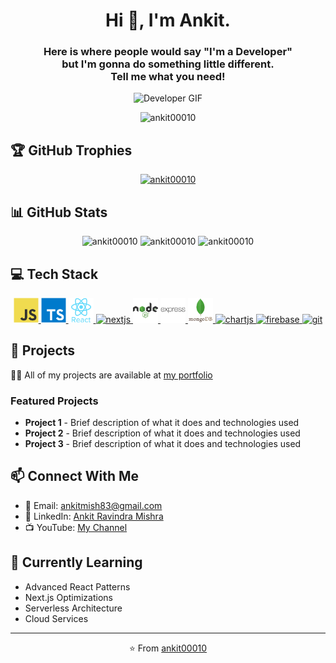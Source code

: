 <h1 align="center">Hi 👋, I'm Ankit.</h1>
<h3 align="center">Here is where people would say "I'm a Developer" <br> but I'm gonna do something little different.<br>Tell me what you need!</h3>

<p align="center">
  <img src="https://raw.githubusercontent.com/TheDudeThatCode/TheDudeThatCode/master/Assets/Developer.gif" alt="Developer GIF" width="400"/>
</p>

<p align="center">
  <img src="https://komarev.com/ghpvc/?username=ankit00010&label=Profile%20views&color=0e75b6&style=flat" alt="ankit00010" />
</p>

## 🏆 GitHub Trophies
<p align="center">
  <a href="https://github.com/ryo-ma/github-profile-trophy">
    <img src="https://github-profile-trophy.vercel.app/?username=ankit00010&theme=radical&row=1" alt="ankit00010" />
  </a>
</p>

## 📊 GitHub Stats
<div align="center">
  <img src="https://github-readme-stats.vercel.app/api/top-langs?username=ankit00010&show_icons=true&locale=en&layout=compact&theme=radical" alt="ankit00010" />
  
  <img src="https://github-readme-stats.vercel.app/api?username=ankit00010&show_icons=true&locale=en&theme=radical" alt="ankit00010" />
  
  <img src="https://github-readme-streak-stats.herokuapp.com/?user=ankit00010&theme=radical" alt="ankit00010" />
</div>

## 💻 Tech Stack
<p align="center">
  <a href="https://developer.mozilla.org/en-US/docs/Web/JavaScript" target="_blank" rel="noreferrer">
    <img src="https://raw.githubusercontent.com/devicons/devicon/master/icons/javascript/javascript-original.svg" alt="javascript" width="40" height="40"/>
  </a>
  <a href="https://www.typescriptlang.org/" target="_blank" rel="noreferrer">
    <img src="https://raw.githubusercontent.com/devicons/devicon/master/icons/typescript/typescript-original.svg" alt="typescript" width="40" height="40"/>
  </a>
  <a href="https://reactjs.org/" target="_blank" rel="noreferrer">
    <img src="https://raw.githubusercontent.com/devicons/devicon/master/icons/react/react-original-wordmark.svg" alt="react" width="40" height="40"/>
  </a>
  <a href="https://nextjs.org/" target="_blank" rel="noreferrer">
    <img src="https://cdn.worldvectorlogo.com/logos/nextjs-2.svg" alt="nextjs" width="40" height="40"/>
  </a>
  <a href="https://nodejs.org" target="_blank" rel="noreferrer">
    <img src="https://raw.githubusercontent.com/devicons/devicon/master/icons/nodejs/nodejs-original-wordmark.svg" alt="nodejs" width="40" height="40"/>
  </a>
  <a href="https://expressjs.com" target="_blank" rel="noreferrer">
    <img src="https://raw.githubusercontent.com/devicons/devicon/master/icons/express/express-original-wordmark.svg" alt="express" width="40" height="40"/>
  </a>
  <a href="https://www.mongodb.com/" target="_blank" rel="noreferrer">
    <img src="https://raw.githubusercontent.com/devicons/devicon/master/icons/mongodb/mongodb-original-wordmark.svg" alt="mongodb" width="40" height="40"/>
  </a>
  <a href="https://www.chartjs.org" target="_blank" rel="noreferrer">
    <img src="https://www.chartjs.org/media/logo-title.svg" alt="chartjs" width="40" height="40"/>
  </a>
  <a href="https://firebase.google.com/" target="_blank" rel="noreferrer">
    <img src="https://www.vectorlogo.zone/logos/firebase/firebase-icon.svg" alt="firebase" width="40" height="40"/>
  </a>
  <a href="https://git-scm.com/" target="_blank" rel="noreferrer">
    <img src="https://www.vectorlogo.zone/logos/git-scm/git-scm-icon.svg" alt="git" width="40" height="40"/>
  </a>
</p>

## 🚀 Projects
👨‍💻 All of my projects are available at [my portfolio](https://ankitmishra-portfolio.vercel.app/home)

### Featured Projects
- **Project 1** - Brief description of what it does and technologies used
- **Project 2** - Brief description of what it does and technologies used
- **Project 3** - Brief description of what it does and technologies used

## 📫 Connect With Me
- 📧 Email: [ankitmish83@gmail.com](mailto:ankitmish83@gmail.com)
- 🔗 LinkedIn: [Ankit Ravindra Mishra](https://linkedin.com/in/ankit-ravindra-mishra-19050121a/)
- 📺 YouTube: [My Channel](https://www.youtube.com/watch?v=5ijHB7JALrs&list=PLFtWhjbsuiVxU91FdglaOToy1VDobJ97N&pp=gAQBiAQB/)

## 🌱 Currently Learning
- Advanced React Patterns
- Next.js Optimizations
- Serverless Architecture
- Cloud Services

---
<p align="center">⭐️ From <a href="https://github.com/ankit00010">ankit00010</a></p>
